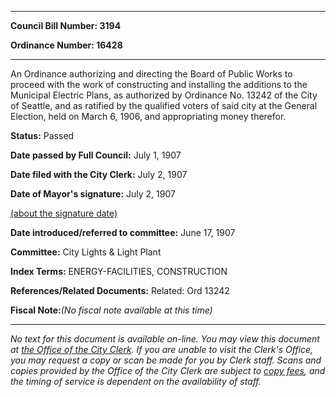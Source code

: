 

********

**Council Bill Number: 3194**
   
**Ordinance Number: 16428**
********

 An Ordinance authorizing and directing the Board of Public Works to proceed with the work of constructing and installing the additions to the Municipal Electric Plans, as authorized by Ordinance No. 13242 of the City of Seattle, and as ratified by the qualified voters of said city at the General Election, held on March 6, 1906, and appropriating money therefor.

**Status:** Passed
   
**Date passed by Full Council:** July 1, 1907
   
**Date filed with the City Clerk:** July 2, 1907
   
**Date of Mayor's signature:** July 2, 1907
   
[(about the signature date)](/~public/approvaldate.htm)
   
   
   
**Date introduced/referred to committee:** June 17, 1907
   
**Committee:** City Lights & Light Plant
   
   
**Index Terms:** ENERGY-FACILITIES, CONSTRUCTION

**References/Related Documents:** Related: Ord 13242

**Fiscal Note:**_(No fiscal note available at this time)_
********

_No text for this document is available on-line. You may view this document at [the Office of the City Clerk](http://www.seattle.gov/leg/clerk/contactUs.htm). If you are unable to visit the Clerk's Office, you may request a copy or scan be made for you by Clerk staff. Scans and copies provided by the Office of the City Clerk are subject to [copy fees](http://clerk.seattle.gov/~public/clerkfees.htm), and the timing of service is dependent on the availability of staff._

